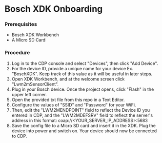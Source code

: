 # Bosch XDK Onboarding

### Prerequisites
- Bosch XDK Workbench
- A Micro SD Card

### Procedure
1. Log in to the CDP console and select "Devices", then click "Add Device".
2. For the device ID, provide a unique name for your device Ex. "BoschXDK". Keep track of this value as it will be useful in later steps.
3. Open XDK Workbench, and at the welcome screen click "Lwm2mSensorClient". 
4. Plug in your Bosch device. Once the project opens, click "Flash" in the upper left corner.
5. Open the provided txt file from this repo in a Text Editor.
6. Configure the values of "SSID" and "Password" for your WiFi.
7. Then, edit the "LWM2MENDPOINT" field to reflect the Device ID you entered in CDP, and the "LWM2MDEFSRV" field to reflect the server's address in this format: coap://<YOUR_SERVER_IP_ADDRESS>:5683
8. Save the config file to a Micro SD card and insert it in the XDK. Plug the device into power and switch on. Your device should now be connected to CDP.
